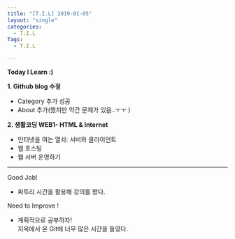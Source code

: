 ```yaml
---
title: "[T.I.L] 2019-01-05"
layout: "single"
categories:
  - T.I.L
Tags:
  - T.I.L

---
```


**Today I Learn :)**  


<b>1. Github blog 수정</b>  
- Category 추가 성공  
- About 추가(했지만 약간 문제가 있음..ㅜㅜ )  

<b>2. 생활코딩 WEB1- HTML & Internet</b>
- 인터넷을 여는 열쇠: 서버와 클라이언트  
- 웹 호스팅
- 웹 서버 운영하기  



***

Good Job! 
- 짜투리 시간을 활용해 강의를 봤다.  

Need to Improve !
- 계획적으로 공부하자!  
  지옥에서 온 Git에 너무 많은 시간을 들였다.

